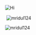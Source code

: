 ![Hi](https://gist.githubusercontent.com/Mridul124/8b9391b07d846e6fa390f635b4fe14b2/raw/0ed49d7e9fd87121dd05bbac49d967694ea43749/h.svg)
<p>&nbsp;<img align="center" src="https://github-readme-stats.vercel.app/api?username=mridul124&show_icons=true&locale=en" alt="mridul124" /></p>

<p><img align="center" src="https://github-readme-streak-stats.herokuapp.com/?user=mridul124&" alt="mridul124" /></p>
